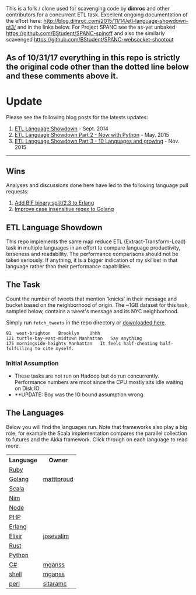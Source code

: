 This is a fork / clone used for scavenging code by __dimroc__ and other contributors for a concurrent ETL task.
Excellent ongoing documentation of the effort here: http://blog.dimroc.com/2015/11/14/etl-language-showdown-pt3/  and in the links below.  For Project SPANC see the as-yet unbaked https://github.com/BStudent/SPANC-spinoff and also the similarly scavenged  https://github.com/BStudent/SPANC-websocket-shootout

As of 10/31/17 everything in this repo is strictly the original code other than the dotted line below and these comments above it.  
-----------------------------------------------------------------------------------------------  

# Update

Please see the following blog posts for the latests updates:

1. [ETL Language Showdown](http://blog.dimroc.com/2014/09/29/etl-language-showdown/) - Sept. 2014
2. [ETL Language Showdown Part 2 - Now with Python](http://blog.dimroc.com/2015/05/07/etl-language-showdown-pt2/) - May. 2015
3. [ETL Language Showdown Part 3 - 10 Languages and growing](http://blog.dimroc.com/2015/11/14/etl-language-showdown-pt3/) - Nov. 2015

----

## Wins

Analyses and discussions done here have led to the following language pull requests:

1. [Add BIF binary:split/2,3 to Erlang](https://github.com/erlang/otp/pull/771)
2. [Improve case insensitive regex to Golang](https://github.com/golang/go/issues/13288)

## ETL Language Showdown
This repo implements the same map reduce ETL (Extract-Transform-Load) task in multiple languages
in an effort to compare language productivity, terseness and readability. The performance comparisons should not be taken seriously. If anything,
it is a bigger indication of my skillset in that language rather than their performance capabilities.

## The Task
Count the number of tweets that mention 'knicks' in their message and bucket based on the neighborhood of origin.
The ~1GB dataset for this task, sampled below, contains a tweet's message and its NYC neighborhood.

Simply run `fetch_tweets` in the repo directory or [downloaded here](https://dimroc-public.s3.amazonaws.com/etl-language-comparison/tweets20140416.tar.gz).

```
91	west-brighton	Brooklyn	Uhhh
121	turtle-bay-east-midtown	Manhattan	Say anything
175	morningside-heights	Manhattan	It feels half-cheating half-fulfilling to cite myself.
```

### Initial Assumption

* These tasks are not run on Hadoop but do run concurrently. Performance numbers are moot since the CPU mostly sits idle waiting on Disk IO.
* **UPDATE: Boy was the IO bound assumption wrong.

## The Languages

Below you will find the languages run. Note that frameworks also play a big role, for example the Scala implementation
compares the parallel collection to futures and the Akka framework. Click through on each language to read more.


<table>
<tr> <th>Language</th><th>Owner</th> </tr>
<tr> <td><a href="https://github.com/dimroc/etl-language-comparison/tree/master/ruby">Ruby</a></td><td> </td> </tr>
<tr> <td><a href="https://github.com/dimroc/etl-language-comparison/tree/master/golang">Golang</a></td><td><a href="https://github.com/matttproud">matttproud</a></td> </tr>
<tr> <td><a href="https://github.com/dimroc/etl-language-comparison/tree/master/scala">Scala</a></td><td></td> </tr>
<tr> <td><a href="https://github.com/dimroc/etl-language-comparison/tree/master/nim">Nim</a></td><td></td> </tr>
<tr> <td><a href="https://github.com/dimroc/etl-language-comparison/tree/master/nodejs">Node</a></td><td></td> </tr>
<tr> <td><a href="https://github.com/dimroc/etl-language-comparison/tree/master/php">PHP</a></td><td></td> </tr>
<tr> <td><a href="https://github.com/dimroc/etl-language-comparison/tree/master/erlang">Erlang</a></td><td></td> </tr>
<tr> <td><a href="https://github.com/dimroc/etl-language-comparison/tree/master/elixir">Elixir</a></td><td><a href="https://github.com/josevalim">josevalim</a></td> </tr>
<tr> <td><a href="https://github.com/dimroc/etl-language-comparison/tree/master/rust">Rust</a></td><td></td> </tr>
<tr> <td><a href="https://github.com/dimroc/etl-language-comparison/tree/master/python">Python</a></td><td></td> </tr>
<tr> <td><a href="https://github.com/dimroc/etl-language-comparison/tree/master/csharp">C#</a></td><td><a href="https://github.com/mganss">mganss</a></td> </tr>
<tr> <td><a href="https://github.com/dimroc/etl-language-comparison/tree/master/shell">shell</a></td><td><a href="https://github.com/mganss">mganss</a></td> </tr>
<tr> <td><a href="https://github.com/dimroc/etl-language-comparison/tree/master/perl">perl</a></td><td><a href="https://github.com/sitaramc">sitaramc</a></td> </tr>
</table>

